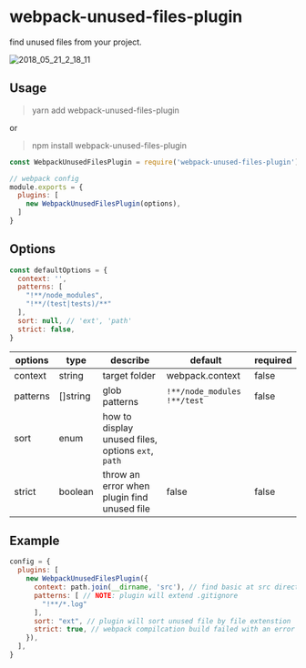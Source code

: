 # webpack-unused-files-plugin

find unused files from your project.

<img src="https://preview.ibb.co/dFP6ko/2018_05_21_2_18_11.png" alt="2018_05_21_2_18_11" border="0">

## Usage

> yarn add webpack-unused-files-plugin

or

> npm install webpack-unused-files-plugin


```js
const WebpackUnusedFilesPlugin = require('webpack-unused-files-plugin');

// webpack config
module.exports = {
  plugins: [
    new WebpackUnusedFilesPlugin(options),
  ]
}
```

## Options

```js
const defaultOptions = {
  context: '',
  patterns: [
    "!**/node_modules",
    "!**/(test|tests)/**"
  ],
  sort: null, // 'ext', 'path'
  strict: false,
}
```

|options|type|describe|default|required|
|-- |-- |-- |-- |-- |
|context|string|target folder|webpack.context|false|
|patterns|[]string|glob patterns| `!**/node_modules !**/test` |false|
|sort|enum|how to display unused files, options `ext`, `path`
|strict|boolean|throw an error when plugin find unused file|false|false|


## Example

```js
config = {
  plugins: [
    new WebpackUnusedFilesPlugin({
      context: path.join(__dirname, 'src'), // find basic at src directory
      patterns: [ // NOTE: plugin will extend .gitignore
        "!**/*.log"
      ],
      sort: "ext", // plugin will sort unused file by file extenstion
      strict: true, // webpack compilcation build failed with an error
    }),
  ],
}
```

